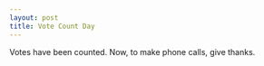 ```yaml
---
layout: post
title: Vote Count Day
---
```


Votes have been counted. Now, to make phone calls, give thanks.